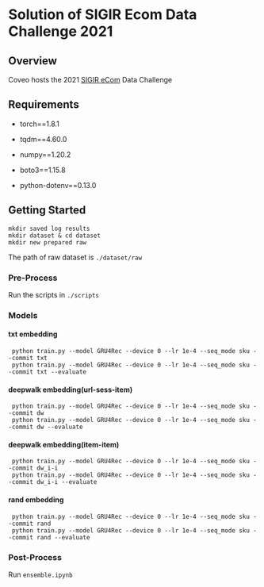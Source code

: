 # Solution of SIGIR Ecom Data Challenge 2021

## Overview

Coveo hosts the 2021 [SIGIR eCom](https://sigir-ecom.github.io/data-task.html) Data Challenge

## Requirements

- torch==1.8.1
- tqdm==4.60.0
- numpy==1.20.2

- boto3==1.15.8

- python-dotenv==0.13.0

## Getting Started

```shell
mkdir saved log results
mkdir dataset & cd dataset
mkdir new prepared raw
```

The path of raw dataset is `./dataset/raw`

### Pre-Process

Run the scripts in `./scripts`

### Models

#### txt embedding

```shell
 python train.py --model GRU4Rec --device 0 --lr 1e-4 --seq_mode sku --commit txt
 python train.py --model GRU4Rec --device 0 --lr 1e-4 --seq_mode sku --commit txt --evaluate
```

#### deepwalk embedding(url-sess-item)

```shell
 python train.py --model GRU4Rec --device 0 --lr 1e-4 --seq_mode sku --commit dw
 python train.py --model GRU4Rec --device 0 --lr 1e-4 --seq_mode sku --commit dw --evaluate
```

#### deepwalk embedding(item-item)

```shell
 python train.py --model GRU4Rec --device 0 --lr 1e-4 --seq_mode sku --commit dw_i-i
 python train.py --model GRU4Rec --device 0 --lr 1e-4 --seq_mode sku --commit dw_i-i --evaluate
```

#### rand embedding

```shell
 python train.py --model GRU4Rec --device 0 --lr 1e-4 --seq_mode sku --commit rand
 python train.py --model GRU4Rec --device 0 --lr 1e-4 --seq_mode sku --commit rand --evaluate
```

### Post-Process

Run `ensemble.ipynb`
